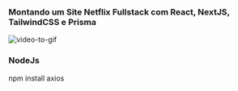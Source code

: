  
### Montando um Site Netflix Fullstack com React, NextJS, TailwindCSS e Prisma

   ![video-to-gif](https://user-images.githubusercontent.com/88254614/226805657-dbad4c8a-bbce-40aa-a2b2-1d62acc98c9d.gif)

 
 ### NodeJs

 npm install axios
